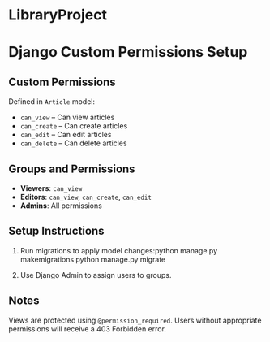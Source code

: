 # LibraryProject
# Django Custom Permissions Setup

## Custom Permissions

Defined in `Article` model:

- `can_view` – Can view articles
- `can_create` – Can create articles
- `can_edit` – Can edit articles
- `can_delete` – Can delete articles

## Groups and Permissions

- **Viewers**: `can_view`
- **Editors**: `can_view`, `can_create`, `can_edit`
- **Admins**: All permissions

## Setup Instructions

1. Run migrations to apply model changes:python manage.py makemigrations
python manage.py migrate


2. Use Django Admin to assign users to groups.

## Notes

Views are protected using `@permission_required`. Users without appropriate permissions will receive a 403 Forbidden error.


